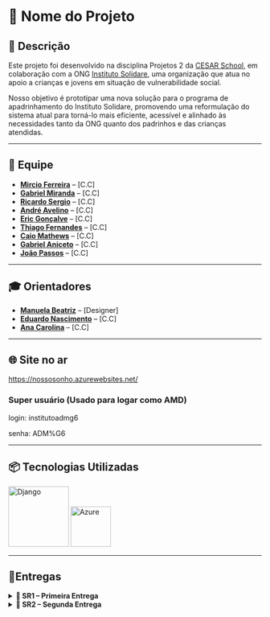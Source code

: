 # 🌟 Nome do Projeto

## 📝 Descrição

Este projeto foi desenvolvido na disciplina Projetos 2 da [CESAR School](https://www.cesar.school/), em colaboração com a ONG [Instituto Solidare](https://institutosolidare.org.br/), uma organização que atua no apoio a crianças e jovens em situação de vulnerabilidade social.

Nosso objetivo é prototipar uma nova solução para o programa de apadrinhamento do Instituto Solidare, promovendo uma reformulação do sistema atual para torná-lo mais eficiente, acessível e alinhado às necessidades tanto da ONG quanto dos padrinhos e das crianças atendidas.

---

## 👥 Equipe

- [**Mircio Ferreira**](https://github.com/Mircio-Ferreira) – [C.C]
- [**Gabriel Miranda**](https://github.com/GMiranda21ML) – [C.C]
- [**Ricardo Sergio**](https://github.com/whosricardo) – [C.C]
- [**André Avelino**](https://github.com/avelinoandre) – [C.C]
- [**Eric Gonçalve**](https://github.com/eric-albuquer) – [C.C]
- [**Thiago Fernandes**]() – [C.C]
- [**Caio Mathews**]() – [C.C]
- [**Gabriel Aniceto**]() – [C.C]
- [**João Passos**]() – [C.C]


---

## 🎓 Orientadores

- [**Manuela Beatriz**](https://www.linkedin.com/in/manucorreia/) – [Designer]
- [**Eduardo Nascimento**]() – [C.C]
- [**Ana Carolina**](https://www.linkedin.com/in/carolmello--/) – [C.C]

---
## 🌐 Site no ar
https://nossosonho.azurewebsites.net/

### Super usuário (Usado para logar como AMD)

login: institutoadmg6


senha: ADM%G6

---

## 📦 Tecnologias Utilizadas

<img src="https://static.djangoproject.com/img/logos/django-logo-negative.svg" alt="Django" width="120"/>
<img src="https://upload.wikimedia.org/wikipedia/commons/f/fa/Microsoft_Azure.svg" alt="Azure" width="80"/>

---

## 📨Entregas

<details>
<summary><strong>📁 SR1 – Primeira Entrega</strong></summary>

# 📁 SR1 – Primeira Entrega

## 📜**Histórias de Usuário**

### **História 1 - Cadastro de Padrinho**
Como um usuário interessado em participar do sistema de apadrinhamento, quero me cadastrar, para poder acessar a plataforma e iniciar minha jornada como padrinho.

#### **Cenário 1: Falha no Cadastro devido ao Erro no Preenchimento de Campos**
- **Dado** que o usuário está fazendo o cadastramento e deixou um ou mais campos obrigatórios em branco,
- **Quando** o usuário seleciona em "confirmar cadastro",
- **Então** o sistema alerta que não pode seguir para a próxima etapa, pois o cadastro precisa estar totalmente preenchido.

#### **Cenário 2: Sucesso na Visualização**
- **Dado** que o usuário preencheu todos os campos obrigatórios corretamente,
- **Quando** o usuário seleciona em "prosseguir",
- **Então** o sistema deve registrar os dados do usuário,
- **E** exibir uma mensagem de sucesso,
- **E** redirecionar o usuário para a próxima etapa da plataforma.

---

### **História 2 - Cadastro e Gerenciamento de Apadrinhados**
Como administrador, quero poder cadastrar e gerenciar apadrinhados para garantir que os dados dos apadrinhados sejam registrados e mantidos atualizados.

#### **Cenário 1: Falha no Cadastramento devido a Campos Não Preenchidos Corretamente**
- **Dado** que o usuário preencheu os dados de cadastramento, mas não preencheu todos de forma correta,
- **Quando** o usuário seleciona a opção "efetuar cadastramento",
- **Então** o sistema alerta quais campos não foram cadastrados de forma correta e pede para que eles sejam preenchidos.

#### **Cenário 2: Sucesso no Cadastramento de um Apadrinhado**
- **Dado** que o usuário preencheu os dados de cadastramento corretamente,
- **Quando** o usuário seleciona a opção "efetuar cadastramento",
- **Então** o sistema alerta que o cadastramento foi efetuado com sucesso, demonstrando os dados cadastrados e exibindo se ele deseja cadastrar outro apadrinhado.

#### **Cenário 3: Excluir Apadrinhado do Sistema**
- **Dado** que o usuário está na página de gerenciar apadrinhados,
- **Quando** o administrador seleciona o apadrinhado e clica em "apagar do sistema",
- **Então** o sistema alerta se deseja prosseguir e, caso confirmado, o sistema deleta todos os dados do banco de dados.

## 🔄**Diagrama de atividade**

![Storyboard da Historia 1](InstitutoSolidare/img_readme/diagrama_atividade_1.png)

![Storyboard da Historia 2](InstitutoSolidare/img_readme/diagrama_atividade_2.png)


## 🖼️**Storyboards**


## 📝**Relatório de Programação**



</details>

<details>
<summary><strong>📁 SR2 – Segunda Entrega</strong></summary>



</details>
